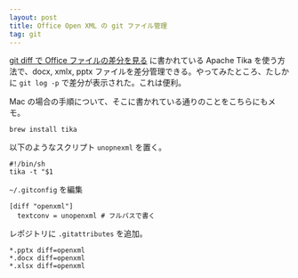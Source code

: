 ```yaml
---
layout: post
title: Office Open XML の git ファイル管理
tag: git
---
```

[git diff で Office ファイルの差分を見る](http://qiita.com/shuhei/items/6a18d968051378d7ac1a) に書かれている Apache Tika を使う方法で、docx, xmlx, pptx ファイルを差分管理できる。やってみたところ、たしかに ```git log -p``` で差分が表示された。これは便利。

Mac の場合の手順について、そこに書かれている通りのことをこちらにもメモ。

~~~~
brew install tika
~~~~

以下のようなスクリプト `unopnexml` を置く。

~~~~
#!/bin/sh
tika -t "$1
~~~~

```~/.gitconfig``` を編集
~~~~
[diff "openxml"]
  textconv = unopenxml # フルパスで書く
~~~~

レポジトリに ```.gitattributes``` を追加。
~~~~
*.pptx diff=openxml
*.docx diff=openxml
*.xlsx diff=openxml
~~~~

